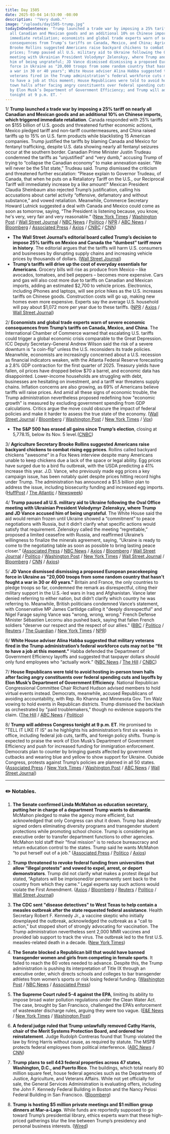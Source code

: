 ```yaml
---
title: Day 1505
date: 2025-03-04 14:53:00 -08:00
description: '"Very dumb."'
image: "/uploads/day1505-trump.jpg"
todayInOneSentence: 'Trump launched a trade war by imposing a 25% tariff on nearly
  all Canadian and Mexican goods and an additional 10% on Chinese imports, which triggered
  immediate retaliation; economists and global trade experts warn of severe economic
  consequences from Trump’s tariffs on Canada, Mexico, and China; Agriculture Secretary
  Brooke Rollins suggested Americans raise backyard chickens to combat rising egg
  prices; Trump paused all U.S. military aid to Ukraine following the Oval Office
  meeting with Ukrainian President Volodymyr Zelenskyy, where Trump and JD Vance accused
  him of being ungrateful; JD Vance dismissed dismissing a proposed European peacekeeping
  force in Ukraine as "20,000 troops from some random country that hasn''t fought
  a war in 30 or 40 years"; White House adviser Alina Habba suggested that military
  veterans fired in the Trump administration’s federal workforce cuts may not be “fit
  to have a job at this moment; House Republicans were told to avoid hosting in-person
  town halls after facing angry constituents over federal spending cuts and layoffs
  by Elon Musk’s Department of Government Efficiency; and Trump will address Congress
  tonight at 9 p.m. ET. '
---
```


1/ **Trump launched a trade war by imposing a 25% tariff on nearly all Canadian and Mexican goods and an additional 10% on Chinese imports, which triggered immediate retaliation**. Canada responded with 25% tariffs on $155 billion of U.S. goods and threatened further economic actions, Mexico pledged tariff and non-tariff countermeasures, and China raised tariffs up to 15% on U.S. farm products while blacklisting 15 American companies. Trump justified the tariffs by blaming Canada and Mexico for fentanyl trafficking, despite U.S. data showing nearly all fentanyl seizures occur at the southern border. Canadian Prime Minister Justin Trudeau condemned the tariffs as “unjustified” and “very dumb,” accusing Trump of trying to “collapse the Canadian economy” to make annexation easier. “We will never be the 51st state,” Trudeau said. Trump dismissed the criticism and threatened further escalation: “Please explain to Governor Trudeau, of Canada, that when he puts on a Retaliatory Tariff on the U.S., our Reciprocal Tariff will immediately increase by a like amount!” Mexican President Claudia Sheinbaum also rejected Trump’s justification, calling his accusations about cartel activity “offensive, defamatory and without substance,” and vowed retaliation. Meanwhile, Commerce Secretary Howard Lutnick suggested a deal with Canada and Mexico could come as soon as tomorrow, saying, “The President is listening because, you know, he's very, very fair and very reasonable.” ([New York Times](https://www.nytimes.com/live/2025/03/04/us/tariffs-us-canada-mexico-china/here-are-the-latest-developments?smid=url-share) / [Washington Post](https://www.washingtonpost.com/world/2025/03/03/china-retaliates-against-trump-tariffs/) / [Wall Street Journal](https://www.wsj.com/livecoverage/trump-tariffs-canada-mexico-china-stock-market-today-03-04-2025) / [NBC News](https://www.nbcnews.com/politics/economics/trump-puts-tariffs-thousands-goods-canada-mexico-risking-higher-prices-rcna194542) / [Politico](https://www.politico.com/news/2025/03/04/trump-trade-tariffs-reaction-00210319) / [NPR](https://www.npr.org/2025/03/04/nx-s1-5317494/tariffs-fentanyl-canada-mexico-trump) / [ABC News](https://abcnews.go.com/Business/trump-tariffs-effect-canada-mexico-china-retaliates/story?id=119417925) / [Bloomberg](https://www.bloomberg.com/news/articles/2025-03-04/lutnick-says-trump-considering-some-mexico-canada-tariff-relief) / [Associated Press](https://apnews.com/article/trump-tariffs-canada-mexico-china-643086a6dc7ff716d876b3c83e3255b0) / [Axios](https://www.axios.com/2025/03/04/canada-us-tariffs-trump-trudeau) / [CNBC](https://www.cnbc.com/2025/03/04/china-rejects-additional-us-tariffs-vows-to-take-countermeasures.html) / [CNN](https://www.cnn.com/2025/03/04/economy/trade-mexico-canada-china-tariffs-trump-hnk-intl/index.html))

* **The Wall Street Journal’s editorial board called Trump’s decision to impose 25% tariffs on Mexico and Canada the “dumbest” tariff move in history**. The editorial argues that the tariffs will harm U.S. consumers and businesses by disrupting supply chains and increasing vehicle prices by thousands of dollars. ([Wall Street Journal](https://www.wsj.com/opinion/trump-takes-the-dumbest-tariff-plunge-5da57946))
* **Trump’s tariffs will drive up the cost of everyday essentials for Americans**. Grocery bills will rise as produce from Mexico – like avocados, tomatoes, and bell peppers – becomes more expensive. Cars and gas will also cost more due to tariffs on Canadian and Mexican imports, adding an estimated $2,700 to vehicle prices. Electronics, including iPhones and laptops, will see price hikes as the U.S. increases tariffs on Chinese goods. Construction costs will go up, making new homes even more expensive. Experts say the average U.S. household will pay about $1,072 more per year due to these tariffs. ([NPR](https://www.npr.org/2025/02/05/nx-s1-5284991/trump-tariffs-higher-prices-inflation-mexico-canada-china) / [Axios](https://www.axios.com/2025/03/04/trump-tariffs-impact-china-canada-mexico) / [Wall Street Journal](https://www.wsj.com/finance/stocks/trump-tariffs-trade-war-stock-market-32501c6e))

2/ **Economists and global trade experts warn of severe economic consequences from Trump’s tariffs on Canada, Mexico, and China**. The International Chamber of Commerce warned that escalating U.S. tariffs could trigger a global economic crisis comparable to the Great Depression. ICC Deputy Secretary-General Andrew Wilson said the risk of a severe downturn is “a coin-flip” unless the U.S. reconsiders its trade policies. Meanwhile, economists are increasingly concerned about a U.S. recession as financial indicators weaken, with the Atlanta Federal Reserve forecasting a 2.8% GDP contraction for the first quarter of 2025. Treasury yields have fallen, oil prices have dropped below $70 a barrel, and economic data has disappointed. Lower-income households are struggling with debt, businesses are hesitating on investment, and a tariff war threatens supply chains. Inflation concerns are also growing, as 69% of Americans believe tariffs will raise prices. And amid all these signs of economic trouble, the Trump administration nevertheless proposed redefining how "economic growth" is measured by excluding government spending from GDP calculations. Critics argue the move could obscure the impact of federal policies and make it harder to assess the true state of the economy. ([Wall Street Journal](https://www.wsj.com/economy/trade/tariff-war-risks-sinking-world-into-new-great-depression-235fffeb) / [Bloomberg](https://www.bloomberg.com/opinion/articles/2025-03-04/us-recession-odds-are-becoming-unsettlingly-high) / [Washington Post](https://www.washingtonpost.com/business/2025/03/04/gdp-government-spending-musk-lutnick-trump/) / [New York Times](https://www.nytimes.com/2025/03/04/business/economy/gdp-data-lutnick-commerce-secretary.html) / [Vox](https://www.vox.com/politics/402410/trump-musk-lutnick-gdp-economic-data))

* **The S&P 500 has erased all gains since Trump’s election**, closing at 5,778.15, below its Nov. 5 level.([CNBC](https://www.cnbc.com/2025/03/04/trump-bump-disappears-as-the-sp-500-is-now-negative-since-the-election.html))

3/ **Agriculture Secretary Brooke Rollins suggested Americans raise backyard chickens to combat rising egg prices**. Rollins called backyard chickens "awesome" in a Fox News interview despite many Americans unable to keep chickens due a lack of the space or legal ability. Egg prices have surged due to a bird flu outbreak, with the USDA predicting a 41% increase this year. J.D. Vance, who previously made egg prices a key campaign issue, has been notably quiet despite prices hitting record highs under Trump. The administration has announced a $1.5 billion plan to address the issue, including biosecurity funding and increased egg imports. ([HuffPost](https://www.huffpost.com/entry/brooke-rollins-eggs-backyard-chickens_n_67c676c9e4b044c440ed7fa7) / [The Atlantic](https://www.theatlantic.com/politics/archive/2025/03/jd-vance-eggs-inflation/681902/) / [Newsweek](https://www.newsweek.com/trump-admin-says-americans-should-farm-chickens-combat-egg-prices-2039178))

4/ **Trump paused all U.S. military aid to Ukraine following the Oval Office meeting with Ukrainian President Volodymyr Zelenskyy, where Trump and JD Vance accused him of being ungrateful**. The White House said the aid would remain frozen until Ukraine showed a “commitment” to peace negotiations with Russia, but it didn’t clarify what specific actions would satisfy that requirement. Zelenskyy called the meeting “regrettable,” proposed a limited ceasefire with Russia, and reaffirmed Ukraine’s willingness to finalize the minerals agreement, saying, “Ukraine is ready to come to the negotiating table as soon as possible to bring lasting peace closer.” ([Associated Press](https://apnews.com/article/trump-zelenskyy-russia-ukraine-a15a459c9a3a393d040478ebbe250a9e) / [NBC News](https://www.nbcnews.com/politics/donald-trump/trump-orders-pause-military-aid-ukraine-wake-last-weeks-oval-office-cl-rcna194627) / [Axios](https://www.axios.com/2025/03/04/us-ukraine-military-aid-trump-zelensky) / [Bloomberg](https://www.bloomberg.com/news/articles/2025-03-03/trump-pauses-military-aid-to-ukraine-after-clash-with-zelenskiy) / [Wall Street Journal](https://www.wsj.com/politics/national-security/u-s-hitting-brakes-on-flow-of-arms-to-ukraine-980a71d1) / [Politico](https://www.politico.com/news/2025/03/04/zelenskyy-trump-ukraine-deal-00210230) / [Washington Post](https://www.washingtonpost.com/world/2025/03/04/trump-ukraine-aid-pause-reaction/) / [New York Times](https://www.nytimes.com/2025/03/04/world/europe/ukraine-us-trump-military-support.html) / [Wall Street Journal](https://www.wsj.com/world/zelensky-calls-heated-meeting-with-trump-last-week-regrettable-f4742e07) / [Bloomberg](https://www.bloomberg.com/news/articles/2025-03-04/ukraine-s-zelenskiy-says-he-is-ready-to-work-fast-to-end-war) / [CNN](https://www.cnn.com/2025/03/04/europe/zelensky-trump-argument-comment-ukraine-intl/index.html) / [Axios](https://www.axios.com/2025/03/04/zelensky-trump-ukraine-military-aid-minerals-deal))

5/ **JD Vance dismissed dismissing a proposed European peacekeeping force in Ukraine as "20,000 troops from some random country that hasn't fought a war in 30 or 40 years."** Britain and France, the only countries to pledge troops so far, condemned the remark as disrespectful, citing their military support in the U.S.-led wars in Iraq and Afghanistan. Vance later denied referring to either nation, but didn’t clarify which country he was referring to. Meanwhile, British politicians condemned Vance’s statement, with Conservative MP James Cartlidge calling it "deeply disrespectful" and Nigel Farage saying Vance was "wrong, wrong, wrong." French Defense Minister Sébastien Lecornu also pushed back, saying that fallen French soldiers "deserve our respect and the respect of our allies." ([BBC](https://www.bbc.com/news/articles/czx7w7q7qzro) / [Politico](https://www.politico.eu/article/jd-vance-trashes-keir-starmer-emmanuel-macron-ukraine-peacekeeping-plan/) / [Reuters](https://www.reuters.com/world/jd-vance-denies-disrespecting-uk-france-over-ukraine-peacekeeping-force-2025-03-04/) / [The Guardian](https://www.theguardian.com/politics/2025/mar/04/uk-mps-condemn-deeply-disrespectful-jd-vance-comments) / [New York Times](https://www.nytimes.com/2025/03/04/us/politics/jd-vance-uk-random-country.html) / [NPR](https://www.npr.org/2025/03/04/nx-s1-5317553/jd-vance-europe-ukraine-fox))

6/ **White House adviser Alina Habba suggested that military veterans fired in the Trump administration’s federal workforce cuts may not be “fit to have a job at this moment.”** Habba defended the Department of Government Efficiency layoffs and suggested that taxpayer dollars should only fund employees who “actually work.” ([NBC News](https://www.nbcnews.com/politics/doge/trump-adviser-alina-habba-says-veterans-fired-doge-are-perhaps-not-fit-rcna194721) / [The Hill](https://thehill.com/homenews/administration/5175917-alina-habba-suggests-some-veterans-not-fit-for-government-jobs/) / [CNBC](https://www.cnbc.com/2025/03/04/trump-lawyer-alina-habba-questions-fired-veterans-fitness.html))

7/ **House Republicans were told to avoid hosting in-person town halls after facing angry constituents over federal spending cuts and layoffs by Elon Musk’s Department of Government Efficiency**. National Republican Congressional Committee Chair Richard Hudson advised members to hold virtual events instead. Democrats, meanwhile, accused Republicans of avoiding accountability, with Rep. Ro Khanna and Minnesota Gov. Tim Walz vowing to hold events in Republican districts. Trump dismissed the backlash as orchestrated by "paid troublemakers," though no evidence supports the claim. ([The Hill](https://thehill.com/homenews/house/5175061-house-republicans-town-halls-protests/) / [ABC News](https://abcnews.go.com/Politics/gop-reps-encouraged-virtual-town-halls-after-fiery/story?id=119428704) / [Politico](https://www.politico.com/live-updates/2025/03/04/congress/gop-town-halls-richard-hudson-00210024))

8/ **Trump will address Congress tonight at 9 p.m. ET**. He promised to "TELL IT LIKE IT IS" as he highlights his administration’s first six weeks in office, including federal job cuts, tariffs, and foreign policy shifts. Trump is expected to praise the work of Elon Musk’s Department of Government Efficiency and push for increased funding for immigration enforcement. Democrats plan to counter by bringing guests affected by government cutbacks and wearing blue and yellow to show support for Ukraine. Outside Congress, protests against Trump’s policies are planned in all 50 states. ([Associated Press](https://apnews.com/article/trump-speech-congress-immigration-tariffs-guests-93f6107ede260854f90c65c4bde60de8) / [New York Times](https://www.nytimes.com/2025/03/03/us/politics/trump-speech-congress-doge-ukraine.html) / [Washington Post](https://www.washingtonpost.com/politics/2025/03/04/trump-speech-second-term-congress/) / [ABC News](https://abcnews.go.com/Politics/trump-address-nation-amid-sagging-approval-ratings/story?id=119390771) / [Wall Street Journal](https://www.wsj.com/politics/policy/five-things-to-watch-in-trumps-address-to-congress-d7c833fe))

---

### ✏️ Notables. 

1. **The Senate confirmed Linda McMahon as education secretary, putting her in charge of a department Trump wants to dismantle**. McMahon pledged to make the agency more efficient, but acknowledged that only Congress can shut it down. Trump has already signed orders eliminating diversity programs and transgender student protections while promoting school choice. Trump is considering an executive order to transfer department functions to other agencies. McMahon told staff their "final mission" is to reduce bureaucracy and return education control to the states. Trump said he wants McMahon “to put herself out of a job.” ([Associated Press](https://apnews.com/article/mcmahon-senate-confirmation-education-trump-01b8ff1ea2dac16e3dbeafa7d1014dc3) / [Politico](https://www.politico.com/news/2025/03/04/linda-mcmahon-education-department-final-mission-00210057) / [Axios](https://www.axios.com/2025/03/03/linda-mcmahon-confirmed-education))

2. **Trump threatened to revoke federal funding from universities that allow “illegal protests” and vowed to expel, arrest, or deport demonstrators**. Trump did not clarify what makes a protest illegal but stated, “Agitators will be imprisoned/or permanently sent back to the country from which they came.” Legal experts say such actions would violate the First Amendment. ([Axios](https://www.axios.com/2025/03/04/trump-college-protests-israel-gaza-funding) / [Bloomberg](https://www.bloomberg.com/news/articles/2025-03-04/trump-threatens-funding-for-colleges-allowing-illegal-protests) / [Reuters](https://www.reuters.com/world/us/trump-says-federal-funding-will-stop-colleges-schools-allowing-illegal-protests-2025-03-04/) / [Politico](https://www.politico.com/news/2025/03/04/trump-students-college-protests-00210193) / [Wall Street Journal](https://www.wsj.com/us-news/education/donald-trump-college-funding-protests-f4b5a679))

3. **The CDC sent "disease detectives" to West Texas to help contain a measles outbreak after the state requested federal assistance**. Health Secretary Robert F. Kennedy Jr., a vaccine skeptic who initially downplayed the outbreak, acknowledged the outbreak as a "call to action," but stopped short of strongly advocating for vaccination. The Trump administration nevertheless sent 2,000 MMR vaccines and provided lab support to track the virus. The outbreak led to the first U.S. measles-related death in a decade. ([New York Times](https://www.nytimes.com/2025/03/04/us/politics/cdc-measles-outbreak.html))

4. **The Senate blocked a Republican bill that would have banned transgender women and girls from competing in female sports**. It failed to reach the 60 votes needed to advance. Despite this, the Trump administration is pushing its interpretation of Title IX through an executive order, which directs schools and colleges to bar transgender athletes from women’s sports or risk losing federal funding. ([Washington Post](https://www.washingtonpost.com/education/2025/03/03/senate-vote-transgender-athletes-womens-sports/) / [NBC News](https://www.nbcnews.com/politics/congress/senate-democrats-block-bill-ban-transgender-athletes-womens-sports-rcna194623) / [Associated Press](https://apnews.com/article/transgender-athletes-congress-dfd81b15ebc09409f1bf6c8642f130f3))

5. **The Supreme Court ruled 5-4 against the EPA**, limiting its ability to impose broad water pollution regulations under the Clean Water Act. The case, brought by San Francisco, challenged the EPA’s enforcement of wastewater discharge rules, arguing they were too vague. ([E&E News](https://www.eenews.net/articles/supreme-court-rules-against-epa-in-water-permitting-case/) / [New York Times](https://www.nytimes.com/2025/03/04/us/politics/supreme-court-epa-water.html) / [Washington Post](https://www.washingtonpost.com/politics/2025/03/04/supreme-court-san-francisco-epa-sewage-water-pollution/))

6. **A federal judge ruled that Trump unlawfully removed Cathy Harris, chair of the Merit Systems Protection Board, and ordered her reinstatement**. Judge Rudolph Contreras found that Trump violated the law by firing Harris without cause, as required by statute. The MSPB protects federal employees from political interference. ([ABC News](https://abcnews.go.com/Politics/trump-illegally-removed-member-board-protects-government-employees/story?id=119435326) / [CNN](https://www.cnn.com/2025/03/04/politics/cathy-harris-merit-board-fired-trump/index.html))

7. **Trump plans to sell 443 federal properties across 47 states, Washington, D.C., and Puerto Rico**. The buildings, which total nearly 80 million square feet, house federal agencies such as the Departments of Justice, Agriculture, and Veterans Affairs. While not yet officially for sale, the General Services Administration is evaluating offers, including the John F. Kennedy Federal Building in Boston and the Nancy Pelosi Federal Building in San Francisco. ([Bloomberg](https://www.bloomberg.com/news/features/2025-03-04/federal-job-cuts-gsa-weighs-selling-properties-in-47-states-dc-puerto-rico))

8. **Trump is hosting $5 million private meetings and $1 million group dinners at Mar-a-Lago**. While funds are reportedly supposed to go toward Trump’s presidential library, ethics experts warn that these high-priced gatherings blur the line between Trump’s presidency and personal business interests. ([Wired](https://www.wired.com/story/people-paying-millions-donald-trump-mar-a-lago/))